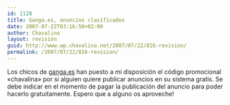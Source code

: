 ```yaml
---
id: 1128
title: Ganga.es, anuncios clasificados
date: 2007-07-22T03:16:50+02:00
author: Chavalina
layout: revision
guid: http://www.wp.chavalina.net/2007/07/22/816-revision/
permalink: /2007/07/22/816-revision/
---
```

Los chicos de <a href="http://ganga.es/" target="_blank">ganga.es</a> han puesto a mi disposición el código promocional «chavalina» por si alguien quiere publicar anuncios en su sistema gratis. Se debe indicar en el momento de pagar la publicación del anuncio para poder hacerlo gratuitamente. Espero que a alguno os aproveche!